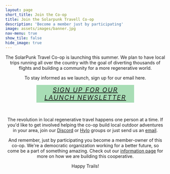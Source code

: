 ```yaml
---
layout: page
short_title: Join the Co-op
title: Join the Solarpunk Travell Co-op
description: 'Become a member just by participating'
image: assets/images/banner.jpg
nav-menu: true
show_tile: false
hide_image: true
---
```

<div style="max-width:800px;text-align:center;margin:auto">
<p>The SolarPunk Travel Co-op is launching this summer. We plan to have local trips running all over the country with the goal of diverting thousands of flights and building a community for a more regenerative world.</p>

<p>To stay informed as we launch, sign up for our email here.</p>
<div style="text-align:center;" id="landing_buttons_wide">

<a href="signup.html"><h5 style="margin:auto;max-width: 300px; text-align:center; text-transform: uppercase;font-size: 20px;padding: 4px ;letter-spacing: 2px;;color: #14171c; background: #a8ddb5;font-weight:400;">Sign up for our launch newsletter</h5></a>
</div>
<br/>
<p>
The revolution in local regenerative travel happens one person at a time.  If you'd like to get involved helping the co-op build local outdoor adventures in your area, join our <a href="https://discord.gg/6VbCwAcHwg">Discord</a> or <a href="https://www.hylo.com/groups/coop-trail">Hylo</a> groups or just send us an <a href="mailto:thecooptrail@gmail.com">email</a>.
</p>

<p>And remember, just by participating you become a member-owner of this co-op. We're a democratic organization working for a better future, so come be a part of something amazing.  Check out our <a href="information.html">information page</a> for more on how we are building this cooperative.</p>
<p>
Happy Trails!
</p>
</div>